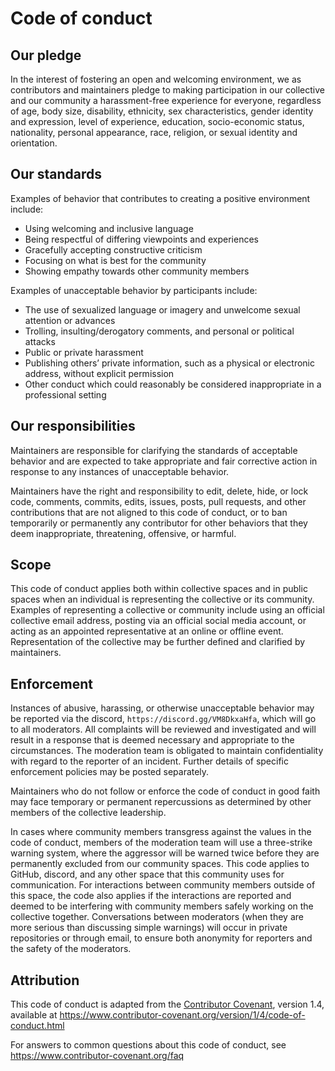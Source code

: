 # Code of conduct

## Our pledge

In the interest of fostering an open and welcoming environment, we as
contributors and maintainers pledge to making participation in our collective
and our community a harassment-free experience for everyone, regardless of age,
body size, disability, ethnicity, sex characteristics, gender identity and
expression, level of experience, education, socio-economic status, nationality,
personal appearance, race, religion, or sexual identity and orientation.

## Our standards

Examples of behavior that contributes to creating a positive environment
include:

*   Using welcoming and inclusive language
*   Being respectful of differing viewpoints and experiences
*   Gracefully accepting constructive criticism
*   Focusing on what is best for the community
*   Showing empathy towards other community members

Examples of unacceptable behavior by participants include:

*   The use of sexualized language or imagery and unwelcome sexual attention or
    advances
*   Trolling, insulting/derogatory comments, and personal or political attacks
*   Public or private harassment
*   Publishing others’ private information, such as a physical or electronic
    address, without explicit permission
*   Other conduct which could reasonably be considered inappropriate in a
    professional setting

## Our responsibilities

Maintainers are responsible for clarifying the standards of acceptable behavior
and are expected to take appropriate and fair corrective action in response to
any instances of unacceptable behavior.

Maintainers have the right and responsibility to edit, delete, hide, or lock
code, comments, commits, edits, issues, posts, pull requests, and other
contributions that are not aligned to this code of conduct, or to ban
temporarily or permanently any contributor for other behaviors that they deem
inappropriate, threatening, offensive, or harmful.

## Scope

This code of conduct applies both within collective spaces and in public spaces
when an individual is representing the collective or its community.
Examples of representing a collective or community include using an official
collective email address, posting via an official social media account, or
acting as an appointed representative at an online or offline event.
Representation of the collective may be further defined and clarified by
maintainers.

## Enforcement

Instances of abusive, harassing, or otherwise unacceptable behavior may be
reported via the discord, `https://discord.gg/VM8DkxaHfa`, which
will go to all moderators. All complaints will be reviewed and investigated and will result in a response
that is deemed necessary and appropriate to the circumstances.
The moderation team is obligated to maintain confidentiality with regard to the
reporter of an incident.
Further details of specific enforcement policies may be posted separately.

Maintainers who do not follow or enforce the code of conduct in good faith may
face temporary or permanent repercussions as determined by other members of the
collective leadership.

In cases where community members transgress against the values in the code of
conduct, members of the moderation team will use a three-strike warning system,
where the aggressor will be warned twice before they are permanently excluded
from our community spaces.
This code applies to GitHub, discord, and any other space that this community
uses for communication.
For interactions between community members outside of this space, the code also
applies if the interactions are reported and deemed to be interfering with
community members safely working on the collective together.
Conversations between moderators (when they are more serious than discussing
simple warnings) will occur in private repositories or through email, to ensure
both anonymity for reporters and the safety of the moderators.


## Attribution

This code of conduct is adapted from the [Contributor Covenant][homepage],
version 1.4, available at <https://www.contributor-covenant.org/version/1/4/code-of-conduct.html>

For answers to common questions about this code of conduct, see
<https://www.contributor-covenant.org/faq>

[homepage]: https://www.contributor-covenant.org
